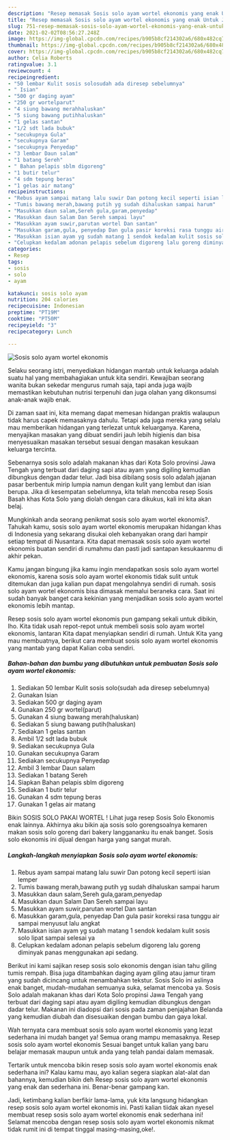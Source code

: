 ```yaml
---
description: "Resep memasak Sosis solo ayam wortel ekonomis yang enak Untuk Jualan"
title: "Resep memasak Sosis solo ayam wortel ekonomis yang enak Untuk Jualan"
slug: 751-resep-memasak-sosis-solo-ayam-wortel-ekonomis-yang-enak-untuk-jualan
date: 2021-02-02T08:56:27.248Z
image: https://img-global.cpcdn.com/recipes/b905b8cf214302a6/680x482cq70/sosis-solo-ayam-wortel-ekonomis-foto-resep-utama.jpg
thumbnail: https://img-global.cpcdn.com/recipes/b905b8cf214302a6/680x482cq70/sosis-solo-ayam-wortel-ekonomis-foto-resep-utama.jpg
cover: https://img-global.cpcdn.com/recipes/b905b8cf214302a6/680x482cq70/sosis-solo-ayam-wortel-ekonomis-foto-resep-utama.jpg
author: Celia Roberts
ratingvalue: 3.1
reviewcount: 4
recipeingredient:
- "50 lembar Kulit sosis solosudah ada diresep sebelumnya"
- " Isian"
- "500 gr daging ayam"
- "250 gr wortelparut"
- "4 siung bawang merahhaluskan"
- "5 siung bawang putihhaluskan"
- "1 gelas santan"
- "1/2 sdt lada bubuk"
- "secukupnya Gula"
- "secukupnya Garam"
- "secukupnya Penyedap"
- "3 lembar Daun salam"
- "1 batang Sereh"
- " Bahan pelapis sblm digoreng"
- "1 butir telur"
- "4 sdm tepung beras"
- "1 gelas air matang"
recipeinstructions:
- "Rebus ayam sampai matang lalu suwir Dan potong kecil seperti isian lemper"
- "Tumis bawang merah,bawang putih yg sudah dihaluskan sampai harum"
- "Masukkan daun salam,Sereh gula,garam,penyedap"
- "Masukkan daun Salam Dan Sereh sampai layu"
- "Masukkan ayam suwir,parutan wortel Dan santan"
- "Masukkan garam,gula, penyedap Dan gula pasir koreksi rasa tunggu air sampai menyusut lalu angkat"
- "Masukkan isian ayam yg sudah matang 1 sendok kedalam kulit sosis solo lipat sampai selesai ya"
- "Celupkan kedalam adonan pelapis sebelum digoreng lalu goreng diminyak panas menggunakan api sedang."
categories:
- Resep
tags:
- sosis
- solo
- ayam

katakunci: sosis solo ayam 
nutrition: 204 calories
recipecuisine: Indonesian
preptime: "PT19M"
cooktime: "PT50M"
recipeyield: "3"
recipecategory: Lunch

---
```



![Sosis solo ayam wortel ekonomis](https://img-global.cpcdn.com/recipes/b905b8cf214302a6/680x482cq70/sosis-solo-ayam-wortel-ekonomis-foto-resep-utama.jpg)

Selaku seorang istri, menyediakan hidangan mantab untuk keluarga adalah suatu hal yang membahagiakan untuk kita sendiri. Kewajiban seorang  wanita bukan sekedar mengurus rumah saja, tapi anda juga wajib memastikan kebutuhan nutrisi terpenuhi dan juga olahan yang dikonsumsi anak-anak wajib enak.

Di zaman  saat ini, kita memang dapat memesan hidangan praktis walaupun tidak harus capek memasaknya dahulu. Tetapi ada juga mereka yang selalu mau memberikan hidangan yang terlezat untuk keluarganya. Karena, menyajikan masakan yang dibuat sendiri jauh lebih higienis dan bisa menyesuaikan masakan tersebut sesuai dengan masakan kesukaan keluarga tercinta. 

Sebenarnya sosis solo adalah makanan khas dari Kota Solo provinsi Jawa Tengah yang terbuat dari daging sapi atau ayam yang digiling kemudian dibungkus dengan dadar telur. Jadi bisa dibilang sosis solo adalah jajanan pasar berbentuk mirip lumpia namun dengan kulit yang lembut dan isian berupa. Jika di kesempatan sebelumnya, kita telah mencoba resep Sosis Basah khas Kota Solo yang diolah dengan cara dikukus, kali ini kita akan belaj.

Mungkinkah anda seorang penikmat sosis solo ayam wortel ekonomis?. Tahukah kamu, sosis solo ayam wortel ekonomis merupakan hidangan khas di Indonesia yang sekarang disukai oleh kebanyakan orang dari hampir setiap tempat di Nusantara. Kita dapat memasak sosis solo ayam wortel ekonomis buatan sendiri di rumahmu dan pasti jadi santapan kesukaanmu di akhir pekan.

Kamu jangan bingung jika kamu ingin mendapatkan sosis solo ayam wortel ekonomis, karena sosis solo ayam wortel ekonomis tidak sulit untuk ditemukan dan juga kalian pun dapat mengolahnya sendiri di rumah. sosis solo ayam wortel ekonomis bisa dimasak memalui beraneka cara. Saat ini sudah banyak banget cara kekinian yang menjadikan sosis solo ayam wortel ekonomis lebih mantap.

Resep sosis solo ayam wortel ekonomis pun gampang sekali untuk dibikin, lho. Kita tidak usah repot-repot untuk membeli sosis solo ayam wortel ekonomis, lantaran Kita dapat menyiapkan sendiri di rumah. Untuk Kita yang mau membuatnya, berikut cara membuat sosis solo ayam wortel ekonomis yang mantab yang dapat Kalian coba sendiri.

<!--inarticleads1-->

##### Bahan-bahan dan bumbu yang dibutuhkan untuk pembuatan Sosis solo ayam wortel ekonomis:

1. Sediakan 50 lembar Kulit sosis solo(sudah ada diresep sebelumnya)
1. Gunakan  Isian
1. Sediakan 500 gr daging ayam
1. Gunakan 250 gr wortel(parut)
1. Gunakan 4 siung bawang merah(haluskan)
1. Sediakan 5 siung bawang putih(haluskan)
1. Sediakan 1 gelas santan
1. Ambil 1/2 sdt lada bubuk
1. Sediakan secukupnya Gula
1. Gunakan secukupnya Garam
1. Sediakan secukupnya Penyedap
1. Ambil 3 lembar Daun salam
1. Sediakan 1 batang Sereh
1. Siapkan  Bahan pelapis sblm digoreng
1. Sediakan 1 butir telur
1. Gunakan 4 sdm tepung beras
1. Gunakan 1 gelas air matang


Bikin SOSIS SOLO PAKAI WORTEL ! Lihat juga resep Sosis Solo Ekonomis enak lainnya. Akhirnya aku bikin aja sosis solo gorengsoalnya kemaren makan sosis solo goreng dari bakery langgananku itu enak banget. Sosis solo ekonomis ini dijual dengan harga yang sangat murah. 

<!--inarticleads2-->

##### Langkah-langkah menyiapkan Sosis solo ayam wortel ekonomis:

1. Rebus ayam sampai matang lalu suwir Dan potong kecil seperti isian lemper
1. Tumis bawang merah,bawang putih yg sudah dihaluskan sampai harum
1. Masukkan daun salam,Sereh gula,garam,penyedap
1. Masukkan daun Salam Dan Sereh sampai layu
1. Masukkan ayam suwir,parutan wortel Dan santan
1. Masukkan garam,gula, penyedap Dan gula pasir koreksi rasa tunggu air sampai menyusut lalu angkat
1. Masukkan isian ayam yg sudah matang 1 sendok kedalam kulit sosis solo lipat sampai selesai ya
1. Celupkan kedalam adonan pelapis sebelum digoreng lalu goreng diminyak panas menggunakan api sedang.


Berikut ini kami sajikan resep sosis solo ekonomis dengan isian tahu giling tumis rempah. Bisa juga ditambahkan daging ayam giling atau jamur tiram yang sudah dicincang untuk menambahkan tekstur. Sosis Solo ini aslinya enak banget, mudah-mudahan semuanya suka, selamat mencoba ya. Sosis Solo adalah makanan khas dari Kota Solo propinsi Jawa Tengah yang terbuat dari daging sapi atau ayam digiling kemudian dibungkus dengan dadar telur. Makanan ini diadopsi dari sosis pada zaman penjajahan Belanda yang kemudian diubah dan disesuaikan dengan bumbu dan gaya lokal. 

Wah ternyata cara membuat sosis solo ayam wortel ekonomis yang lezat sederhana ini mudah banget ya! Semua orang mampu memasaknya. Resep sosis solo ayam wortel ekonomis Sesuai banget untuk kalian yang baru belajar memasak maupun untuk anda yang telah pandai dalam memasak.

Tertarik untuk mencoba bikin resep sosis solo ayam wortel ekonomis enak sederhana ini? Kalau kamu mau, ayo kalian segera siapkan alat-alat dan bahannya, kemudian bikin deh Resep sosis solo ayam wortel ekonomis yang enak dan sederhana ini. Benar-benar gampang kan. 

Jadi, ketimbang kalian berfikir lama-lama, yuk kita langsung hidangkan resep sosis solo ayam wortel ekonomis ini. Pasti kalian tiidak akan nyesel membuat resep sosis solo ayam wortel ekonomis enak sederhana ini! Selamat mencoba dengan resep sosis solo ayam wortel ekonomis nikmat tidak rumit ini di tempat tinggal masing-masing,oke!.

